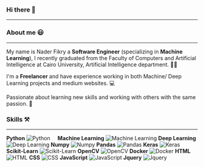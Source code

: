 ### Hi there 👋
- - -
### About me :smiley:
- - -
My name is Nader Fikry a **Software Engineer** (specializing in **Machine Learning**), I recently graduated from the Faculty of Computers and Artificial Intelligence at Cairo University, Artificial Intelligence department. :man_student:

I'm a **Freelancer** and have experience working in both Machine/ Deep Learning projects and medium websites. :computer:

Passionate about learning new skills and working with others with the same passion. :rocket:

### Skills :hammer_and_pick:
- - -
**Python** ![Python](https://cdn-icons-png.flaticon.com/32/1822/1822920.png) &nbsp; &nbsp;
**Machine Learning** ![Machine Learning](https://cdn-icons-png.flaticon.com/32/2103/2103611.png) **Deep Learning** ![Deep Learning](https://cdn-icons-png.flaticon.com/32/2103/2103718.png) **Numpy** ![Numpy](https://icons-for-free.com/iconfiles/png/32/NumPy-1324888747155633047.png)
**Pandas** ![Pandas](https://cdn-icons-png.flaticon.com/32/1531/1531344.png) **Keras** ![Keras](https://cdn-icons-png.flaticon.com/32/3522/3522415.png) **Scikit-Learn** ![Scikit-Learn](https://cdn-icons-png.flaticon.com/32/3600/3600950.png) **OpenCV** ![OpenCV](https://cdn-icons-png.flaticon.com/32/3600/3600937.png) **Docker** ![Docker](https://cdn-icons-png.flaticon.com/32/5969/5969059.png) **HTML** ![HTML](https://cdn-icons-png.flaticon.com/32/186/186320.png) 
**CSS** ![CSS](https://cdn-icons-png.flaticon.com/32/186/186319.png) **JavaScript** ![JavaScript](https://cdn-icons-png.flaticon.com/32/5968/5968292.png) 
**Jquery** ![Jquery](https://cdn-icons-png.flaticon.com/32/3600/3600926.png)

<!--
**Nader-Fikry/Nader-Fikry** is a ✨ _special_ ✨ repository because its `README.md` (this file) appears on your GitHub profile.

Here are some ideas to get you started:

- 🔭 I’m currently working on ...
- 🌱 I’m currently learning ...
- 👯 I’m looking to collaborate on ...
- 🤔 I’m looking for help with ...
- 💬 Ask me about ...
- 📫 How to reach me: ...
- 😄 Pronouns: ...
- ⚡ Fun fact: ...
-->
